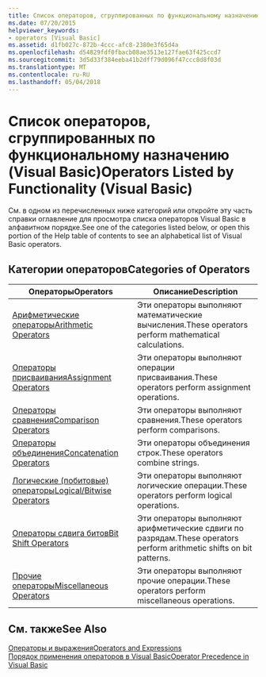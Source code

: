 ```yaml
---
title: Список операторов, сгруппированных по функциональному назначению (Visual Basic)
ms.date: 07/20/2015
helpviewer_keywords:
- operators [Visual Basic]
ms.assetid: d1fb027c-872b-4ccc-afc8-2380e3f65d4a
ms.openlocfilehash: d54829fdf0fbacb08ae3513e127fae63f425ccd7
ms.sourcegitcommit: 3d5d33f384eeba41b2dff79d096f47ccc8d8f03d
ms.translationtype: MT
ms.contentlocale: ru-RU
ms.lasthandoff: 05/04/2018
---
```

# <a name="operators-listed-by-functionality-visual-basic"></a><span data-ttu-id="e00c3-102">Список операторов, сгруппированных по функциональному назначению (Visual Basic)</span><span class="sxs-lookup"><span data-stu-id="e00c3-102">Operators Listed by Functionality (Visual Basic)</span></span>
<span data-ttu-id="e00c3-103">См. в одном из перечисленных ниже категорий или откройте эту часть справки оглавление для просмотра списка операторов Visual Basic в алфавитном порядке.</span><span class="sxs-lookup"><span data-stu-id="e00c3-103">See one of the categories listed below, or open this portion of the Help table of contents to see an alphabetical list of Visual Basic operators.</span></span>  
  
## <a name="categories-of-operators"></a><span data-ttu-id="e00c3-104">Категории операторов</span><span class="sxs-lookup"><span data-stu-id="e00c3-104">Categories of Operators</span></span>  
  
|<span data-ttu-id="e00c3-105">Операторы</span><span class="sxs-lookup"><span data-stu-id="e00c3-105">Operators</span></span>|<span data-ttu-id="e00c3-106">Описание</span><span class="sxs-lookup"><span data-stu-id="e00c3-106">Description</span></span>|  
|---------------|-----------------|  
|[<span data-ttu-id="e00c3-107">Арифметические операторы</span><span class="sxs-lookup"><span data-stu-id="e00c3-107">Arithmetic Operators</span></span>](../../../visual-basic/language-reference/operators/arithmetic-operators.md)|<span data-ttu-id="e00c3-108">Эти операторы выполняют математические вычисления.</span><span class="sxs-lookup"><span data-stu-id="e00c3-108">These operators perform mathematical calculations.</span></span>|  
|[<span data-ttu-id="e00c3-109">Операторы присваивания</span><span class="sxs-lookup"><span data-stu-id="e00c3-109">Assignment Operators</span></span>](../../../visual-basic/language-reference/operators/assignment-operators.md)|<span data-ttu-id="e00c3-110">Эти операторы выполняют операции присваивания.</span><span class="sxs-lookup"><span data-stu-id="e00c3-110">These operators perform assignment operations.</span></span>|  
|[<span data-ttu-id="e00c3-111">Операторы сравнения</span><span class="sxs-lookup"><span data-stu-id="e00c3-111">Comparison Operators</span></span>](../../../visual-basic/language-reference/operators/comparison-operators.md)|<span data-ttu-id="e00c3-112">Эти операторы выполняют сравнения.</span><span class="sxs-lookup"><span data-stu-id="e00c3-112">These operators perform comparisons.</span></span>|  
|[<span data-ttu-id="e00c3-113">Операторы объединения</span><span class="sxs-lookup"><span data-stu-id="e00c3-113">Concatenation Operators</span></span>](../../../visual-basic/language-reference/operators/concatenation-operators.md)|<span data-ttu-id="e00c3-114">Эти операторы объединения строк.</span><span class="sxs-lookup"><span data-stu-id="e00c3-114">These operators combine strings.</span></span>|  
|[<span data-ttu-id="e00c3-115">Логические (побитовые) операторы</span><span class="sxs-lookup"><span data-stu-id="e00c3-115">Logical/Bitwise Operators</span></span>](../../../visual-basic/language-reference/operators/logical-bitwise-operators.md)|<span data-ttu-id="e00c3-116">Эти операторы выполняют логические операции.</span><span class="sxs-lookup"><span data-stu-id="e00c3-116">These operators perform logical operations.</span></span>|  
|[<span data-ttu-id="e00c3-117">Операторы сдвига битов</span><span class="sxs-lookup"><span data-stu-id="e00c3-117">Bit Shift Operators</span></span>](../../../visual-basic/language-reference/operators/bit-shift-operators.md)|<span data-ttu-id="e00c3-118">Эти операторы выполняют арифметические сдвиги по разрядам.</span><span class="sxs-lookup"><span data-stu-id="e00c3-118">These operators perform arithmetic shifts on bit patterns.</span></span>|  
|[<span data-ttu-id="e00c3-119">Прочие операторы</span><span class="sxs-lookup"><span data-stu-id="e00c3-119">Miscellaneous Operators</span></span>](../../../visual-basic/language-reference/operators/miscellaneous-operators.md)|<span data-ttu-id="e00c3-120">Эти операторы выполняют прочие операции.</span><span class="sxs-lookup"><span data-stu-id="e00c3-120">These operators perform miscellaneous operations.</span></span>|  
  
## <a name="see-also"></a><span data-ttu-id="e00c3-121">См. также</span><span class="sxs-lookup"><span data-stu-id="e00c3-121">See Also</span></span>  
 [<span data-ttu-id="e00c3-122">Операторы и выражения</span><span class="sxs-lookup"><span data-stu-id="e00c3-122">Operators and Expressions</span></span>](../../../visual-basic/programming-guide/language-features/operators-and-expressions/index.md)  
 [<span data-ttu-id="e00c3-123">Порядок применения операторов в Visual Basic</span><span class="sxs-lookup"><span data-stu-id="e00c3-123">Operator Precedence in Visual Basic</span></span>](../../../visual-basic/language-reference/operators/operator-precedence.md)

